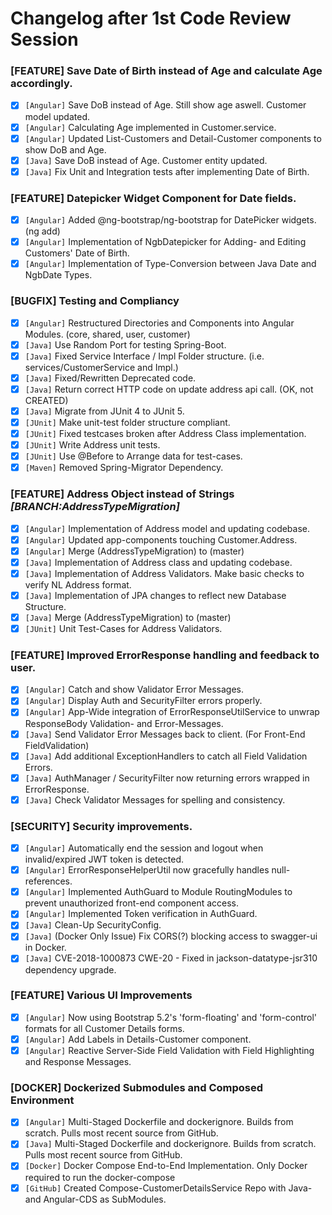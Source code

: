 # Changelog after 1st Code Review Session

### [FEATURE]       Save Date of Birth instead of Age and calculate Age accordingly.
- [x] `[Angular]`   Save DoB instead of Age. Still show age aswell. Customer model updated.
- [x] `[Angular]`   Calculating Age implemented in Customer.service.
- [x] `[Angular]`   Updated List-Customers and Detail-Customer components to show DoB and Age.
- [x] `[Java]`      Save DoB instead of Age. Customer entity updated.
- [x] `[Java]`      Fix Unit and Integration tests after implementing Date of Birth.

### [FEATURE]       Datepicker Widget Component for Date fields.
- [x] `[Angular]`   Added @ng-bootstrap/ng-bootstrap for DatePicker widgets. (ng add)
- [x] `[Angular]`   Implementation of NgbDatepicker for Adding- and Editing Customers' Date of Birth.
- [x] `[Angular]`   Implementation of Type-Conversion between Java Date and NgbDate Types.

### [BUGFIX]        Testing and Compliancy
- [x] `[Angular]`   Restructured Directories and Components into Angular Modules. (core, shared, user, customer)
- [x] `[Java]`      Use Random Port for testing Spring-Boot.
- [x] `[Java]`      Fixed Service Interface / Impl Folder structure. (i.e. services/CustomerService and Impl.)
- [x] `[Java]`      Fixed/Rewritten Deprecated code.
- [x] `[Java]`      Return correct HTTP code on update address api call. (OK, not CREATED)
- [x] `[Java]`      Migrate from JUnit 4 to JUnit 5.
- [x] `[JUnit]`     Make unit-test folder structure compliant.
- [x] `[JUnit]`     Fixed testcases broken after Address Class implementation.
- [x] `[JUnit]`     Write Address unit tests.
- [x] `[JUnit]`     Use @Before to Arrange data for test-cases.
- [x] `[Maven]`     Removed Spring-Migrator Dependency.

### [FEATURE]       Address Object instead of Strings *[BRANCH:AddressTypeMigration]*
- [x] `[Angular]`   Implementation of Address model and updating codebase.
- [x] `[Angular]`   Updated app-components touching Customer.Address.
- [x] `[Angular]`   Merge (AddressTypeMigration) to (master)
- [x] `[Java]`      Implementation of Address class and updating codebase.
- [x] `[Java]`      Implementation of Address Validators. Make basic checks to verify NL Address format.
- [x] `[Java]`      Implementation of JPA changes to reflect new Database Structure.
- [x] `[Java]`      Merge (AddressTypeMigration) to (master)
- [x] `[JUnit]`     Unit Test-Cases for Address Validators.

### [FEATURE]       Improved ErrorResponse handling and feedback to user.
- [x] `[Angular]`   Catch and show Validator Error Messages.
- [x] `[Angular]`   Display Auth and SecurityFilter errors properly.
- [x] `[Angular]`   App-Wide integration of ErrorResponseUtilService to unwrap ResponseBody Validation- and Error-Messages.
- [x] `[Java]`      Send Validator Error Messages back to client. (For Front-End FieldValidation)
- [x] `[Java]`      Add additional ExceptionHandlers to catch all Field Validation Errors.
- [x] `[Java]`      AuthManager / SecurityFilter now returning errors wrapped in ErrorResponse.
- [x] `[Java]`      Check Validator Messages for spelling and consistency.

### [SECURITY]      Security improvements.
- [x] `[Angular]`   Automatically end the session and logout when invalid/expired JWT token is detected.
- [x] `[Angular]`   ErrorResponseHelperUtil now gracefully handles null-references.
- [x] `[Angular]`   Implemented AuthGuard to Module RoutingModules to prevent unauthorized front-end component access.
- [x] `[Angular]`   Implemented Token verification in AuthGuard.
- [x] `[Java]`      Clean-Up SecurityConfig.
- [x] `[Java]`      (Docker Only Issue) Fix CORS(?) blocking access to swagger-ui in Docker.
- [x] `[Java]`      CVE-2018-1000873 CWE-20 - Fixed in jackson-datatype-jsr310 dependency upgrade.

### [FEATURE]       Various UI Improvements
- [x] `[Angular]`   Now using Bootstrap 5.2's 'form-floating' and 'form-control' formats for all Customer Details forms.
- [x] `[Angular]`   Add Labels in Details-Customer component.
- [x] `[Angular]`   Reactive Server-Side Field Validation with Field Highlighting and Response Messages.

### [DOCKER]        Dockerized Submodules and Composed Environment
- [x] `[Angular]`   Multi-Staged Dockerfile and dockerignore. Builds from scratch. Pulls most recent source from GitHub.
- [x] `[Java]`      Multi-Staged Dockerfile and dockerignore. Builds from scratch. Pulls most recent source from GitHub.
- [x] `[Docker]`    Docker Compose End-to-End Implementation. Only Docker required to run the docker-compose
- [x] `[GitHub]`    Created Compose-CustomerDetailsService Repo with Java- and Angular-CDS as SubModules.